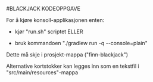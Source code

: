 #BLACKJACK KODEOPPGAVE

For å kjøre konsoll-applikasjonen enten:

* kjør "run.sh" scriptet ELLER

* bruk kommandoen "./gradlew run -q --console=plain"

Dette må skje i prosjekt-mappa ("finn-blackjack")

Alternative kortstokker kan legges inn som en tekstfil i "src/main/resources"-mappa